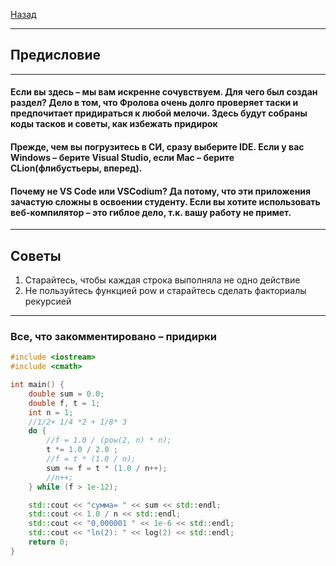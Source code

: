 [Назад](clang.md)
***
## Предисловие
***
#### Если вы здесь – мы вам искренне сочувствуем. Для чего был создан раздел? Дело в том, что Фролова очень долго проверяет таски и предпочитает придираться к любой мелочи. Здесь будут собраны коды тасков и советы, как избежать придирок

#### Прежде, чем вы погрузитесь в СИ, сразу выберите IDE. Если у вас Windows – берите Visual Studio, если Mac – берите CLion(флибустьеры, вперед).
#### Почему не VS Code или VSCodium? Да потому, что эти приложения зачастую сложны в освоении студенту. Если вы хотите использовать веб-компилятор – это гиблое дело, т.к. вашу работу не примет.
***
## Советы
1. Старайтесь, чтобы каждая строка выполняла не одно действие
2. Не пользуйтесь функцией pow и старайтесь сделать факториалы рекурсией
***
### Все, что закомментировано – придирки
```cpp
#include <iostream>
#include <cmath>

int main() {
    double sum = 0.0;
    double f, t = 1; 
    int n = 1; 
    //1/2+ 1/4 *2 + 1/8* 3 
    do {
        //f = 1.0 / (pow(2, n) * n);
        t *= 1.0 / 2.0 ;
        //f = t * (1.0 / n);
        sum += f = t * (1.0 / n++);
        //n++;
    } while (f > 1e-12);

    std::cout << "сумма= " << sum << std::endl;
    std::cout << 1.0 / n << std::endl;
    std::cout << "0,000001 " << 1e-6 << std::endl;
    std::cout << "ln(2): " << log(2) << std::endl;
    return 0;
}
```

